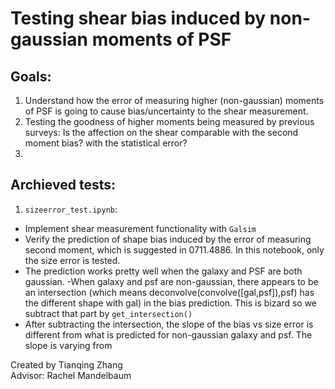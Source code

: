 Testing shear bias induced by non-gaussian moments of PSF
===

Goals:
---
1. Understand how the error of measuring higher (non-gaussian) moments of PSF is going to cause bias/uncertainty to the shear measurement.
2. Testing the goodness of higher moments being measured by previous surveys: Is the affection on the shear comparable with the second moment bias? with the statistical error? 
3. 


Archieved tests:
---

1. `sizeerror_test.ipynb`:
- Implement shear measurement functionality with `Galsim`
- Verify the prediction of shape bias induced by the error of measuring second moment, which is suggested in 0711.4886. In this notebook, only the size error is tested.
- The prediction works pretty well when the galaxy and PSF are both gaussian. 
-When galaxy and psf are non-gaussian, there appears to be an intersection (which means deconvolve(convolve([gal,psf]),psf) has the different shape with gal) in the bias prediction. This is bizard so we subtract that part by `get_intersection()`
- After subtracting the intersection, the slope of the bias vs size error is different from what is predicted for non-gaussian galaxy and psf. The slope is varying from 





Created by Tianqing Zhang <br>
Advisor: Rachel Mandelbaum
